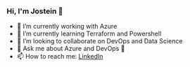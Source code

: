 ### Hi, I'm Jostein 👋

- 🔭 I’m currently working with Azure
- 🌱 I’m currently learning Terraform and Powershell
- 👯 I’m looking to collaborate on DevOps and Data Science
- 💬 Ask me about Azure and DevOps 🚀
- 📫 How to reach me: [LinkedIn](https://linkedin.com/in/josdyr)
